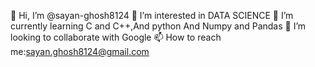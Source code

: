 👋 Hi, I’m @sayan-ghosh8124
 👀 I’m interested in DATA SCIENCE
 🌱 I’m currently learning
      C and C++,And python
      And Numpy and Pandas
 💞️ I’m looking to collaborate with Google
 📫 How to reach me:sayan.ghosh8124@gmail.com

<!---
sayan-ghosh8124/sayan-ghosh8124 is a ✨ special ✨ repository because its `README.md` (this file) appears on your GitHub profile.
You can click the Preview link to take a look at your changes.
--->
